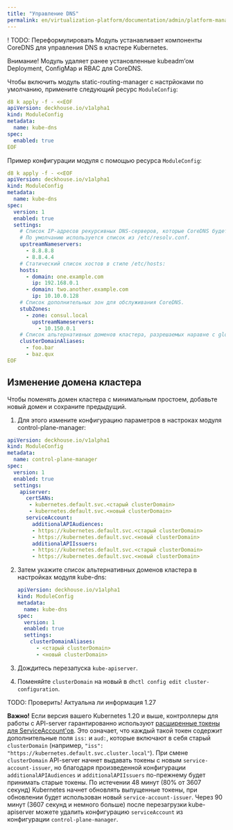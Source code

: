 ```yaml
---
title: "Управление DNS"
permalink: en/virtualization-platform/documentation/admin/platform-management/traffic-control/dns.html
---
```


! TODO: Переформулировать
Модуль устанавливает компоненты CoreDNS для управления DNS в кластере Kubernetes.


Внимание! Модуль удаляет ранее установленные kubeadm’ом Deployment, ConfigMap и RBAC для CoreDNS.

Чтобы включить модуль static-routing-manager с настрйоками по умолчанию, примените следующий ресурс `ModuleConfig`:

```yaml
d8 k apply -f - <<EOF
apiVersion: deckhouse.io/v1alpha1
kind: ModuleConfig
metadata:
  name: kube-dns
spec:
  enabled: true
EOF
```

Пример конфигурации модуля с помощью ресурса `ModuleConfig`:

```yaml
d8 k apply -f - <<EOF
apiVersion: deckhouse.io/v1alpha1
kind: ModuleConfig
metadata:
  name: kube-dns
spec:
  version: 1
  enabled: true
  settings:
    # Список IP-адресов рекурсивных DNS-серверов, которые CoreDNS будет использовать для разрешения внешних доменов.
    # По умолчанию используется список из /etc/resolv.conf.
    upstreamNameservers:
      - 8.8.8.8
      - 8.8.4.4
    # Статический список хостов в стиле /etc/hosts:
    hosts:
      - domain: one.example.com
        ip: 192.168.0.1
      - domain: two.another.example.com
        ip: 10.10.0.128
    # Список дополнительных зон для обслуживания CoreDNS.
    stubZones:
      - zone: consul.local
        upstreamNameservers:
          - 10.150.0.1
    # Список альтернативных доменов кластера, разрешаемых наравне с global.discovery.clusterDomain.
    clusterDomainAliases:
      - foo.bar
      - baz.qux
EOF
```

## Изменение домена кластера

Чтобы поменять домен кластера с минимальным простоем, добавьте новый домен и сохраните предыдущий. 

1. Для этого измените конфигурацию параметров в настроках модуля control-plane-manager:

```yaml
apiVersion: deckhouse.io/v1alpha1
kind: ModuleConfig
metadata:
  name: control-plane-manager
spec:
  version: 1
  enabled: true
  settings:
    apiserver:
      certSANs:
       - kubernetes.default.svc.<старый clusterDomain>
       - kubernetes.default.svc.<новый clusterDomain>
      serviceAccount:
        additionalAPIAudiences:
        - https://kubernetes.default.svc.<старый clusterDomain>
        - https://kubernetes.default.svc.<новый clusterDomain>
        additionalAPIIssuers:
        - https://kubernetes.default.svc.<старый clusterDomain>
        - https://kubernetes.default.svc.<новый clusterDomain>
```

2. Затем укажите список альтернативных доменов кластера в настройках модуля kube-dns:

   ```yaml
   apiVersion: deckhouse.io/v1alpha1
   kind: ModuleConfig
   metadata:
     name: kube-dns
   spec:
     version: 1
     enabled: true
     settings:
       clusterDomainAliases:
         - <старый clusterDomain>
         - <новый clusterDomain>
   ```

3. Дождитесь перезапуска `kube-apiserver`.
4. Поменяйте `clusterDomain` на новый в `dhctl config edit cluster-configuration`.

TODO: Проверить! Актуальна ли информация 1.27

**Важно!** Если версия вашего Kubernetes 1.20 и выше, контроллеры для работы с API-server гарантированно используют [расширенные токены для ServiceAccount'ов](https://kubernetes.io/docs/tasks/configure-pod-container/configure-service-account/#service-account-token-volume-projection). Это означает, что каждый такой токен содержит дополнительные поля `iss:` и `aud:`, которые включают в себя старый `clusterDomain` (например, `"iss": "https://kubernetes.default.svc.cluster.local"`).
При смене `clusterDomain` API-server начнет выдавать токены с новым `service-account-issuer`, но благодаря произведенной конфигурации `additionalAPIAudiences` и `additionalAPIIssuers` по-прежнему будет принимать старые токены. По истечении 48 минут (80% от 3607 секунд) Kubernetes начнет обновлять выпущенные токены, при обновлении будет использован новый `service-account-issuer`. Через 90 минут (3607 секунд и немного больше) после перезагрузки kube-apiserver можете удалить конфигурацию `serviceAccount` из конфигурации `control-plane-manager`.

